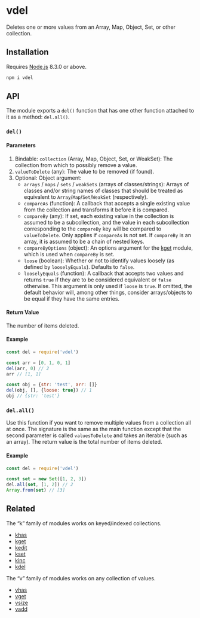 # vdel

Deletes one or more values from an Array, Map, Object, Set, or other collection.

## Installation

Requires [Node.js](https://nodejs.org/) 8.3.0 or above.

```bash
npm i vdel
```

## API

The module exports a `del()` function that has one other function attached to it as a method: `del.all()`.

### `del()`

#### Parameters

1. Bindable: `collection` (Array, Map, Object, Set, or WeakSet): The collection from which to possibly remove a value.
2. `valueToDelete` (any): The value to be removed (if found).
3. Optional: Object argument:
    * `arrays` / `maps` / `sets` / `weakSets` (arrays of classes/strings): Arrays of classes and/or string names of classes that should be treated as equivalent to `Array`/`Map`/`Set`/`WeakSet` (respectively).
    * `compareAs` (function): A callback that accepts a single existing value from the collection and transforms it before it is compared.
    * `compareBy` (any): If set, each existing value in the collection is assumed to be a subcollection, and the value in each subcollection corresponding to the `compareBy` key will be compared to `valueToDelete`. Only applies if `compareAs` is not set. If `compareBy` is an array, it is assumed to be a chain of nested keys.
    * `compareByOptions` (object): An options argument for the [kget](https://github.com/lamansky/kget) module, which is used when `compareBy` is set.
    * `loose` (boolean): Whether or not to identify values loosely (as defined by `looselyEquals`). Defaults to `false`.
    * `looselyEquals` (function): A callback that accepts two values and returns `true` if they are to be considered equivalent or `false` otherwise. This argument is only used if `loose` is `true`. If omitted, the default behavior will, among other things, consider arrays/objects to be equal if they have the same entries.

#### Return Value

The number of items deleted.

#### Example

```javascript
const del = require('vdel')

const arr = [0, 1, 0, 1]
del(arr, 0) // 2
arr // [1, 1]

const obj = {str: 'test', arr: []}
del(obj, [], {loose: true}) // 1
obj // {str: 'test'}
```

### `del.all()`

Use this function if you want to remove multiple values from a collection all at once. The signature is the same as the main function except that the second parameter is called `valuesToDelete` and takes an iterable (such as an array). The return value is the total number of items deleted.

#### Example

```javascript
const del = require('vdel')

const set = new Set([1, 2, 3])
del.all(set, [1, 2]) // 2
Array.from(set) // [3]
```

## Related

The “k” family of modules works on keyed/indexed collections.

* [khas](https://github.com/lamansky/khas)
* [kget](https://github.com/lamansky/kget)
* [kedit](https://github.com/lamansky/kedit)
* [kset](https://github.com/lamansky/kset)
* [kinc](https://github.com/lamansky/kinc)
* [kdel](https://github.com/lamansky/kdel)

The “v” family of modules works on any collection of values.

* [vhas](https://github.com/lamansky/vhas)
* [vget](https://github.com/lamansky/vget)
* [vsize](https://github.com/lamansky/vsize)
* [vadd](https://github.com/lamansky/vadd)
